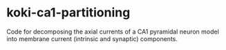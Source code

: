 # koki-ca1-partitioning
Code for decomposing the axial currents of a CA1 pyramidal neuron model into membrane current (intrinsic and synaptic) components.
